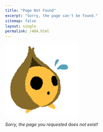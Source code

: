 ```yaml
---
title: "Page Not Found"
excerpt: "Sorry, the page can't be found."
sitemap: false
layout: single
permalink: /404.html
---
```


![404](/assets/images/404.png)

_Sorry, the page you requested does not exist!_
